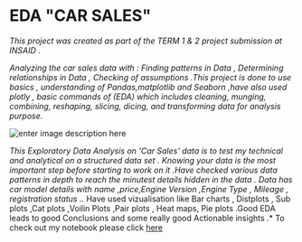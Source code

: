 

# EDA "CAR SALES" 

*This project was created as part of the TERM 1 & 2 project submission at INSAID* .

*Analyzing the car sales data with : Finding patterns in Data , Determining relationships in Data , Checking of assumptions .This project is done to use basics ,  understanding of Pandas,matplotlib and Seaborn ,have also used plotly ,  basic commands of (EDA) which includes cleaning, munging, combining, reshaping, slicing, dicing, and transforming data for analysis purpose.*

![enter image description here](https://a57.foxnews.com/a57.foxnews.com/static.foxnews.com/foxnews.com/content/uploads/2018/09/640/320/1862/1048/sclass-feature.jpg?ve=1&tl=1?ve=1&tl=1)

*This Exploratory Data Analysis on 'Car Sales' data is to test my technical and analytical  on a structured data set . Knowing your data is the most important step before starting to work on it .Have checked various data patterns in depth to reach the minutest details hidden in the data . 
Data has car model details with name ,price,Engine Version ,Engine Type , Mileage , registration status ..*
Have used vizualisation like Bar charts , Distplots , Sub plots ,Cat plots ,Voilin Plots ,Pair plots , Heat maps, Pie plots .Good EDA leads to good Conclusions and some really good Actionable insights .* 
To check out my notebook please click [here](https://github.com/BhavnaJadhav/BRJRepository/blob/54958a211c83d75fe2c07e9b98f8e3492aeacf3e/Car_Sales_bnbnetin@gmail.com.ipynb)
